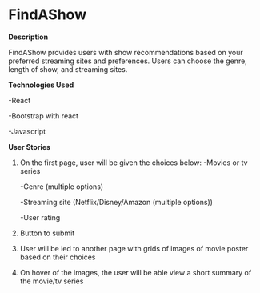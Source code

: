# FindAShow

**Description**

FindAShow provides users with show recommendations based on your preferred streaming sites and preferences. Users can choose the genre, length of show, and streaming sites.

**Technologies Used**

-React

-Bootstrap with react

-Javascript

**User Stories**

1. On the first page, user will be given the choices below:
   -Movies or tv series
   
   -Genre (multiple options)
  
   -Streaming site (Netflix/Disney/Amazon (multiple options))
   
   -User rating
   
2. Button to submit

3. User will be led to another page with grids of images of movie poster based on their choices

4. On hover of the images, the user will be able view a short summary of the movie/tv series

   
